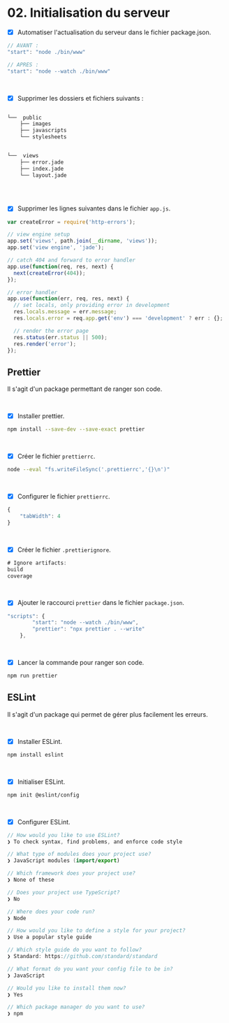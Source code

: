 # 02. Initialisation du serveur

- [x] Automatiser l'actualisation du serveur dans le fichier package.json.
```javascript
// AVANT :
"start": "node ./bin/www"
```

```javascript
// APRES :
"start": "node --watch ./bin/www"
```

<br>

- [x] Supprimer les dossiers et fichiers suivants :
```bash

└──  public
    ├── images
    ├── javascripts
    └── stylesheets


└──  views
    ├── error.jade
    ├── index.jade
    └── layout.jade
 
```

<br>

- [x] Supprimer les lignes suivantes dans le fichier `app.js`.
```javascript
var createError = require('http-errors');
```

```javascript
// view engine setup
app.set('views', path.join(__dirname, 'views'));
app.set('view engine', 'jade');
```
```javascript
// catch 404 and forward to error handler
app.use(function(req, res, next) {
  next(createError(404));
});

// error handler
app.use(function(err, req, res, next) {
  // set locals, only providing error in development
  res.locals.message = err.message;
  res.locals.error = req.app.get('env') === 'development' ? err : {};

  // render the error page
  res.status(err.status || 500);
  res.render('error');
});
```



## Prettier
Il s'agit d'un package permettant de ranger son code.

<br>

- [x] Installer prettier.
```bash
npm install --save-dev --save-exact prettier
```

<br>

- [x] Créer le fichier `prettierrc`.
```bash
node --eval "fs.writeFileSync('.prettierrc','{}\n')"
```

<br>

- [x] Configurer le fichier `prettierrc`.
```javascript
{
    "tabWidth": 4
}
```

<br>

- [x] Créer le fichier `.prettierignore`.
```javascript
# Ignore artifacts:
build
coverage
```

<br>

- [x] Ajouter le raccourci `prettier` dans le fichier `package.json`.
```javascript
"scripts": {
        "start": "node --watch ./bin/www",
        "prettier": "npx prettier . --write"
    },
```

<br>

- [x] Lancer la commande pour ranger son code.
```bash
npm run prettier
```

## ESLint
Il s'agit d'un package qui permet de gérer plus facilement les erreurs.

<br>

- [x] Installer ESLint.
```bash
npm install eslint
```

<br>

- [x] Initialiser ESLint.
```bash
npm init @eslint/config
```

<br>

- [x] Configurer ESLint.
```swift
// How would you like to use ESLint?
❯ To check syntax, find problems, and enforce code style

// What type of modules does your project use?
❯ JavaScript modules (import/export)

// Which framework does your project use?
❯ None of these

// Does your project use TypeScript?
❯ No

// Where does your code run?
❯ Node

// How would you like to define a style for your project?
❯ Use a popular style guide

// Which style guide do you want to follow?
❯ Standard: https://github.com/standard/standard

// What format do you want your config file to be in?
❯ JavaScript

// Would you like to install them now?
❯ Yes

// Which package manager do you want to use?
❯ npm
```
